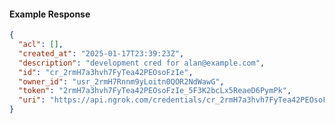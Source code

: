 <!-- Code generated for API Clients. DO NOT EDIT. -->
#### Example Response
```json
{
  "acl": [],
  "created_at": "2025-01-17T23:39:23Z",
  "description": "development cred for alan@example.com",
  "id": "cr_2rmH7a3hvh7FyTea42PEOsoFzIe",
  "owner_id": "usr_2rmH7Rnnm9yLoitn0QOR2NdWawG",
  "token": "2rmH7a3hvh7FyTea42PEOsoFzIe_5F3K2bcLx5ReaeD6PymPk",
  "uri": "https://api.ngrok.com/credentials/cr_2rmH7a3hvh7FyTea42PEOsoFzIe"
}

